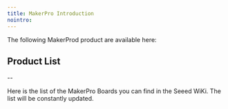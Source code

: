 ```yaml
---
title: MakerPro Introduction
nointro:
---
```


The following MakerProd product are available here:

## Product  List
--

Here is the list of the MakerPro Boards you can find in the Seeed WiKi. The list will be constantly updated.


